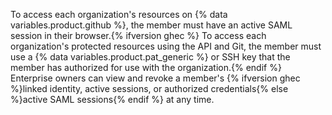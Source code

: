 To access each organization's resources on {% data variables.product.github %}, the member must have an active SAML session in their browser.{% ifversion ghec %} To access each organization's protected resources using the API and Git, the member must use a {% data variables.product.pat_generic %} or SSH key that the member has authorized for use with the organization.{% endif %} Enterprise owners can view and revoke a member's {% ifversion ghec %}linked identity, active sessions, or authorized credentials{% else %}active SAML sessions{% endif %} at any time.
